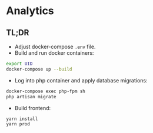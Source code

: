 # Analytics

## TL;DR

- Adjust docker-compose `.env` file.
- Build and run docker containers:

```sh
export UID
docker-compose up --build
```

- Log into php container and apply database migrations:

```sh
docker-compose exec php-fpm sh
php artisan migrate
```

- Build frontend:

```sh
yarn install
yarn prod
```
